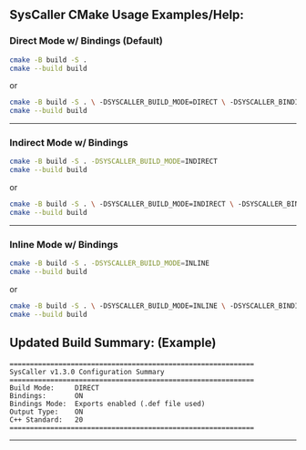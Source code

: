 ## **SysCaller CMake Usage Examples/Help:**

### **Direct Mode w/ Bindings (Default)**
```bash
cmake -B build -S .
cmake --build build
```

or

```bash
cmake -B build -S . \ -DSYSCALLER_BUILD_MODE=DIRECT \ -DSYSCALLER_BINDINGS=ON \ -DBUILD_SHARED_LIBS=ON
cmake --build build
```

---

### **Indirect Mode w/ Bindings**
```bash
cmake -B build -S . -DSYSCALLER_BUILD_MODE=INDIRECT
cmake --build build
```

or

```bash
cmake -B build -S . \ -DSYSCALLER_BUILD_MODE=INDIRECT \ -DSYSCALLER_BINDINGS=ON \ -DBUILD_SHARED_LIBS=ON
cmake --build build
```

---

### **Inline Mode w/ Bindings**
```bash
cmake -B build -S . -DSYSCALLER_BUILD_MODE=INLINE
cmake --build build
```

or

```bash
cmake -B build -S . \ -DSYSCALLER_BUILD_MODE=INLINE \ -DSYSCALLER_BINDINGS=ON \ -DBUILD_SHARED_LIBS=ON
cmake --build build
```

## **Updated Build Summary: (Example)**
```
============================================================
SysCaller v1.3.0 Configuration Summary
============================================================
Build Mode:     DIRECT
Bindings:       ON
Bindings Mode:  Exports enabled (.def file used)
Output Type:    ON
C++ Standard:   20
============================================================
```

---
